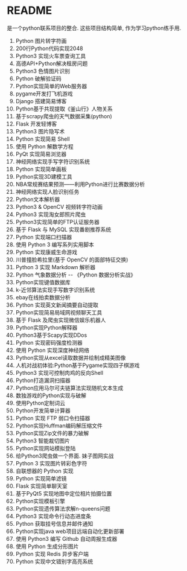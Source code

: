 # README

是一个python联系项目的整合.   这些项目结构简单, 作为学习python练手用.  

1.  Python 图片转字符画
2.  200行Python代码实现2048
3.  Python3 实现火车票查询工具
4.  高德API+Python解决租房问题 
5.  Python3 色情图片识别
6.  Python 破解验证码
7.  Python实现简单的Web服务器
8.  pygame开发打飞机游戏
9.  Django 搭建简易博客
10.  Python基于共现提取《釜山行》人物关系
11.  基于scrapy爬虫的天气数据采集(python)
12.  Flask 开发轻博客
13.  Python3 图片隐写术
14.  Python 实现简易 Shell
15.  使用 Python 解数学方程
16.  PyQt 实现简易浏览器
17.  神经网络实现手写字符识别系统 
18.  Python 实现简单画板
19.  Python实现3D建模工具
20.  NBA常规赛结果预测——利用Python进行比赛数据分析
21.  神经网络实现人脸识别任务
22.  Python文本解析器
23.  Python3 & OpenCV 视频转字符动画
24.  Python3 实现淘女郎照片爬虫 
25.  Python3实现简单的FTP认证服务器
26.  基于 Flask 与 MySQL 实现番剧推荐系统
27.  Python 实现端口扫描器
28.  使用 Python 3 编写系列实用脚本
29.  Python 实现康威生命游戏
30.  川普撞脸希拉里(基于 OpenCV 的面部特征交换) 
31.  Python 3 实现 Markdown 解析器
32.  Python 气象数据分析 -- 《Python 数据分析实战》
33.  Python实现键值数据库
34.  k-近邻算法实现手写数字识别系统
35.  ebay在线拍卖数据分析
36.  Python 实现英文新闻摘要自动提取 
37.  Python实现简易局域网视频聊天工具
38.  基于 Flask 及爬虫实现微信娱乐机器人
39.  Python实现Python解释器
40.  Python3基于Scapy实现DDos
41.  Python 实现密码强度检测器
42.  使用 Python 实现深度神经网络
43.  Python实现从excel读取数据并绘制成精美图像
44.  人机对战初体验:Python基于Pygame实现四子棋游戏
45.  Python3 实现可控制肉鸡的反向Shell
46.  Python打造漏洞扫描器 
47.  Python应用马尔可夫链算法实现随机文本生成
48.  数独游戏的Python实现与破解
49.  使用Python定制词云
50.  Python开发简单计算器
51.  Python 实现 FTP 弱口令扫描器
52.  Python实现Huffman编码解压缩文件
53.  Python实现Zip文件的暴力破解 
54.  Python3 智能裁切图片
55.  Python实现网站模拟登陆
56.  给Python3爬虫做一个界面.  妹子图网实战
57.  Python 3 实现图片转彩色字符
58.  自联想器的 Python 实现
59.  Python 实现简单滤镜
60.  Flask 实现简单聊天室
61.  基于PyQt5 实现地图中定位相片拍摄位置
62.  Python实现模板引擎
63.  Python实现遗传算法求解n-queens问题
64.  Python3 实现命令行动态进度条
65.  Python 获取挂号信息并邮件通知
66.  Python实现java web项目远端自动化更新部署
67.  使用 Python3 编写 Github 自动周报生成器
68.  使用 Python 生成分形图片
69.  Python 实现 Redis 异步客户端
70.  Python 实现中文错别字高亮系统